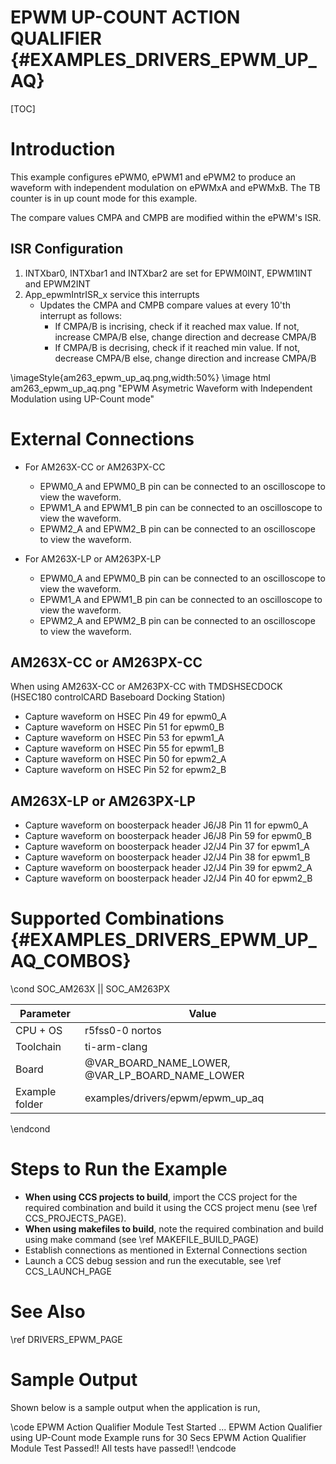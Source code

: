 # EPWM UP-COUNT ACTION QUALIFIER {#EXAMPLES_DRIVERS_EPWM_UP_AQ}

[TOC]

# Introduction

This example configures ePWM0, ePWM1 and ePWM2 to produce an waveform with independent modulation on ePWMxA and ePWMxB. The TB counter is in up count mode for this example.

The compare values CMPA and CMPB are modified within the ePWM's ISR.

## ISR Configuration
1. INTXbar0, INTXbar1 and INTXbar2 are set for EPWM0INT, EPWM1INT and EPWM2INT
2. App_epwmIntrISR_x service this interrupts
    - Updates the CMPA and CMPB compare values at every 10'th interrupt as follows:
        - If CMPA/B is incrising, check if it reached max value. If not, increase CMPA/B else, change direction and decrease CMPA/B
        - If CMPA/B is decrising, check if it reached min value. If not, decrease CMPA/B else, change direction and increase CMPA/B

\imageStyle{am263_epwm_up_aq.png,width:50%}
\image html am263_epwm_up_aq.png "EPWM Asymetric Waveform with Independent Modulation using UP-Count mode"

# External Connections

- For AM263X-CC or AM263PX-CC
    - EPWM0_A and EPWM0_B pin can be connected to an oscilloscope to view the waveform.
    - EPWM1_A and EPWM1_B pin can be connected to an oscilloscope to view the waveform.
    - EPWM2_A and EPWM2_B pin can be connected to an oscilloscope to view the waveform.

- For AM263X-LP or AM263PX-LP
    - EPWM0_A and EPWM0_B pin can be connected to an oscilloscope to view the waveform.
    - EPWM1_A and EPWM1_B pin can be connected to an oscilloscope to view the waveform.
    - EPWM2_A and EPWM2_B pin can be connected to an oscilloscope to view the waveform.

## AM263X-CC or AM263PX-CC
When using AM263X-CC or AM263PX-CC with TMDSHSECDOCK (HSEC180 controlCARD Baseboard Docking Station)
- Capture waveform on HSEC Pin 49 for epwm0_A
- Capture waveform on HSEC Pin 51 for epwm0_B
- Capture waveform on HSEC Pin 53 for epwm1_A
- Capture waveform on HSEC Pin 55 for epwm1_B
- Capture waveform on HSEC Pin 50 for epwm2_A
- Capture waveform on HSEC Pin 52 for epwm2_B

## AM263X-LP or AM263PX-LP
- Capture waveform on boosterpack header J6/J8 Pin 11 for epwm0_A
- Capture waveform on boosterpack header J6/J8 Pin 59 for epwm0_B
- Capture waveform on boosterpack header J2/J4 Pin 37 for epwm1_A
- Capture waveform on boosterpack header J2/J4 Pin 38 for epwm1_B
- Capture waveform on boosterpack header J2/J4 Pin 39 for epwm2_A
- Capture waveform on boosterpack header J2/J4 Pin 40 for epwm2_B

# Supported Combinations {#EXAMPLES_DRIVERS_EPWM_UP_AQ_COMBOS}

\cond SOC_AM263X || SOC_AM263PX

 Parameter      | Value
 ---------------|-----------
 CPU + OS       | r5fss0-0 nortos
 Toolchain      | ti-arm-clang
 Board          | @VAR_BOARD_NAME_LOWER, @VAR_LP_BOARD_NAME_LOWER
 Example folder | examples/drivers/epwm/epwm_up_aq

\endcond



# Steps to Run the Example

- **When using CCS projects to build**, import the CCS project for the required combination
  and build it using the CCS project menu (see \ref CCS_PROJECTS_PAGE).
- **When using makefiles to build**, note the required combination and build using
  make command (see \ref MAKEFILE_BUILD_PAGE)
- Establish connections as mentioned in External Connections section
- Launch a CCS debug session and run the executable, see \ref CCS_LAUNCH_PAGE

# See Also

\ref DRIVERS_EPWM_PAGE

# Sample Output

Shown below is a sample output when the application is run,

\code
EPWM Action Qualifier Module Test Started ...
EPWM Action Qualifier using UP-Count mode Example runs for 30 Secs
EPWM Action Qualifier Module Test Passed!!
All tests have passed!!
\endcode


